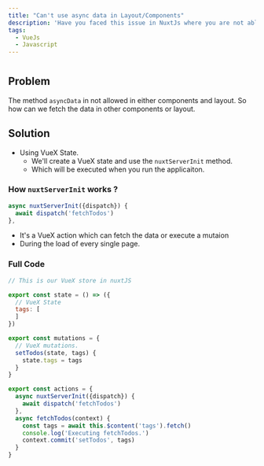 ```yaml
---
title: "Can't use async data in Layout/Components"
description: 'Have you faced this issue in NuxtJs where you are not able to fetch the data which you noramally do using the asyncData method in components and layout. In this article i will tell you how to do that.'
tags:
  - VueJs
  - Javascript
---
```


# 

## Problem
The method `asyncData` in not allowed in either components and layout.
So how can we fetch the data in other components or layout.

## Solution
- Using VueX State.
  - We'll create a VueX state and use the `nuxtServerInit` method.
  - Which will be executed when you run the applicaiton.

### How `nuxtServerInit` works ?
```js
async nuxtServerInit({dispatch}) {
  await dispatch('fetchTodos')
},
```
- It's a VueX action which can fetch the data or execute a mutaion 
- During the load of every single page.

### Full Code
```js
// This is our VueX store in nuxtJS

export const state = () => ({
  // VueX State
  tags: [
  ]
})

export const mutations = {
  // VueX mutations.
  setTodos(state, tags) {
    state.tags = tags
  }
}

export const actions = {
  async nuxtServerInit({dispatch}) {
    await dispatch('fetchTodos')
  },
  async fetchTodos(context) {
    const tags = await this.$content('tags').fetch()
    console.log('Executing fetchTodos.')
    context.commit('setTodos', tags)
  }
}
```